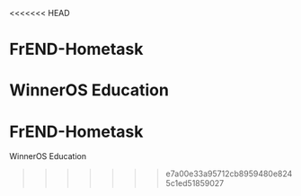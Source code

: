 <<<<<<< HEAD
# FrEND-Hometask
WinnerOS Education 
=======
# FrEND-Hometask
WinnerOS Education 
>>>>>>> e7a00e33a95712cb8959480e8245c1ed51859027
